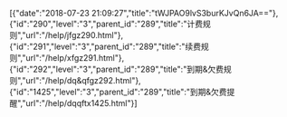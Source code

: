 [{"date":"2018-07-23 21:09:27","title":"tWJPAO9lvS3burKJvQn6JA=="},{"id":"290","level":"3","parent_id":"289","title":"计费规则","url":"/help/jfgz290.html"},{"id":"291","level":"3","parent_id":"289","title":"续费规则","url":"/help/xfgz291.html"},{"id":"292","level":"3","parent_id":"289","title":"到期&欠费规则","url":"/help/dq&qfgz292.html"},{"id":"1425","level":"3","parent_id":"289","title":"到期&欠费提醒","url":"/help/dqqftx1425.html"}]